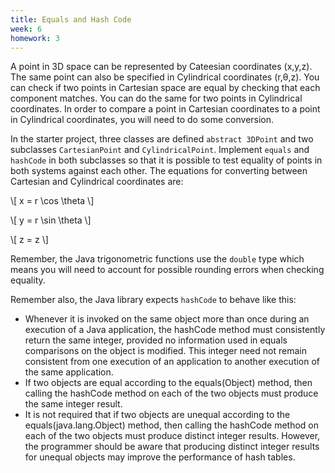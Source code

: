 ```yaml
---
title: Equals and Hash Code
week: 6
homework: 3
---
```


A point in 3D space can be represented by Cateesian coordinates (x,y,z).  The same point can also be specified in Cylindrical coordinates (r,θ,z). You 
can check if two points in Cartesian space are equal by checking that each component matches.  You can do the same for two points in Cylindrical 
coordinates.  In order to compare a point in Cartesian coordinates to a point in Cylindrical coordinates, you will need to do some conversion.

In the starter project, three classes are defined `abstract 3DPoint` and two subclasses `CartesianPoint` and `CylindricalPoint`.  Implement `equals` 
and `hashCode` in both subclasses so that it is possible to test equality of points in both systems against each other.  The equations for converting 
between Cartesian and Cylindrical coordinates are:

\\[ x = r \cos \theta \\]

\\[ y = r \sin \theta \\]

\\[ z = z \\]

Remember, the Java trigonometric functions use the `double` type which means you will need to account for possible rounding errors when checking equality.

Remember also, the Java library expects `hashCode` to behave like this:

* Whenever it is invoked on the same object more than once during an execution of a Java application, the hashCode method must consistently return the same integer, provided no information used in equals comparisons on the object is modified. This integer need not remain consistent from one execution of an application to another execution of the same application.
* If two objects are equal according to the equals(Object) method, then calling the hashCode method on each of the two objects must produce the same integer result.
* It is not required that if two objects are unequal according to the equals(java.lang.Object) method, then calling the hashCode method on each of the two objects must produce distinct integer results. However, the programmer should be aware that producing distinct integer results for unequal objects may improve the performance of hash tables.
